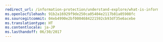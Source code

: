 ```yaml
---
redirect_url: /information-protection/understand-explore/what-is-information-protection
ms.openlocfilehash: 91b2a16929f9de250ca05404e2117b81a05908fc
ms.sourcegitcommit: 04eb4990e2bf0004684221592cb93df35e6acebe
ms.translationtype: HT
ms.contentlocale: ja-JP
ms.lasthandoff: 06/30/2017
---
```

